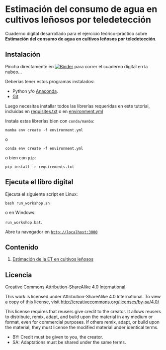# Estimación del consumo de agua en cultivos leñosos por teledetección
Cuaderno digital desarrollado para el ejercicio teórico-práctico sobre **Estimación del consumo de agua en cultivos leñosos por teledetección**.

## Instalación
Pincha directamente en [![Binder](https://mybinder.org/badge_logo.svg)](https://mybinder.org/v2/git/https%3A%2F%2Fgit.csic.es%2Ftech4agro%2Fcourses%2Fuimp/HEAD) para correr el cuaderno digital en la nubeo...

Deberías tener estos programas instalados:

* Python y/o [Anaconda](https://www.anaconda.com/download/success). 
* [Git](https://git-scm.com/downloads)

Luego necesitas installar todos las librerías requeridas en este tutorial, incluidas en [requisites.txt](./requirements.txt) o en [environment.yml](./environment.yml) 

Instala estas librerías bien con `conda/mamba`:

`mamba env create -f environment.yml`

o

`conda env create -f environment.yml`

o bien con `pip`:

`pip install -r requirements.txt`


## Ejecuta el libro digital
Ejecuta el siguiente script en Linux:

`bash run_workshop.sh`

o en Windows: 

`run_workshop.bat`.

Abre tu navegador en [`http://localhost:3000`](http://localhost:3000)

## Contenido 
1. [Estimación de la ET en cultivos leñosos](./ES_evapotranspiracion_sistemas_agroforestales.ipynb)


## Licencia
Creative Commons Attribution-ShareAlike 4.0 International.

This work is licensed under Attribution-ShareAlike 4.0 International. To view a copy of this license, visit http://creativecommons.org/licenses/by-sa/4.0/

This license requires that reusers give credit to the creator. It allows reusers to distribute, remix, adapt, and build upon the material in any medium or format, even for commercial purposes. If others remix, adapt, or build upon the material, they must license the modified material under identical terms.

  - BY: Credit must be given to you, the creator.
  - SA: Adaptations must be shared under the same terms. 
  




